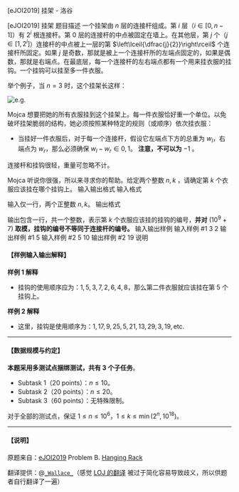 



[eJOI2019] 挂架 - 洛谷














[eJOI2019] 挂架
题目描述
一个挂架由 $n$ 层的连接杆组成。第 $i$ 层（$i\in [0,n-1]$）有 $2^i$ 根连接杆。第 $0$ 层的连接杆的中点被固定在墙上。在其他层，第 $j$ 个（$j\in[1,2^i]$）连接杆的中点被上一层的第 $\left\lceil{\dfrac{j}{2}}\right\rceil$ 个连接杆所固定。如果 $j$ 是奇数，那就是被上一个连接杆所的左端点固定的，如果是偶数，那就是右端点。在最底层，每一个连接杆的左右端点都有一个用来挂衣服的挂钩。一个挂钩可以挂至多一件衣服。

举个例子，当 $n=3$ 时，这个挂架长这样：

![e.g.](https://cdn.luogu.com.cn/upload/image_hosting/1gjqwegx.png)

Mojca 想要把她的所有衣服挂到这个挂架上。每一件衣服恰好重一个单位。以免破坏挂架脆弱的结构，她必须按照某种特定的规则（或顺序）依次挂衣服：

- 当挂好一件衣服后，对于每一个连接杆，假设它左端点下方的总重为 $w_l$，右端点为 $w_r$，那么必须确保 $w_l-w_r \in {0,1}$。 **注意，不可以为** $-1$ 。

连接杆和挂钩很轻，重量可忽略不计。

Mojca 听说你很强，所以来寻求你的帮助。给定两个整数 $n,k$ ，请确定第 $k$ 个衣服应该挂在哪个挂钩上。
输入输出格式
输入格式

输入仅一行，两个正整数 $n,k$。
输出格式

输出包含一行，共一个整数，表示第 $k$ 个衣服应该挂的挂钩的编号，**并对** $(10^9+7)$ **取模，挂钩的编号不等同于连接杆的编号。**
输入输出样例
输入样例 #1
3 2
输出样例 #1
5
输入样例 #2
5 10
输出样例 #2
19
说明
#### 【样例输入输出解释】

**样例 1 解释**

- 挂钩的使用顺序应为：$1,5,3,7,2,6,4,8$，那么第二件衣服就应该挂在第 $5$ 个挂钩上。

**样例 2 解释**

- 这里，挂钩是使用顺序为：$1,	17,9,	25,5,	21,13,29,3,19,\text{etc.}$

---

#### 【数据规模与约定】

**本题采用多测试点捆绑测试，共有 3 个子任务**。

- Subtask 1（20 points）：$n \leq 10$。
- Subtask 2（20 points）：$n \leq 20$。
- Subtask 3（60 points）：无特殊限制。

对于全部的测试点，保证 $1 \leq n \leq 10^6$，$1 \leq k \leq \min(2^n, 10^{18})$。

---

#### 【说明】


原题来自：[eJOI2019](https://www.ejoi2019.si) Problem B. [Hanging Rack](https://www.ejoi2019.si/static/media/uploads/tasks/rack-isc(1).pdf)

翻译提供：@[```_Wallace_```](https://www.luogu.com.cn/user/61430)（感觉 [LOJ 的翻译](https://loj.ac/problem/3196) 被过于简化容易导致歧义，所以供题者自行翻译了一遍）






